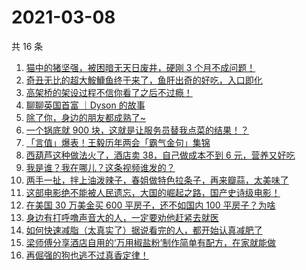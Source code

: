 # 2021-03-08

共 16 条

<!-- BEGIN ZHIHUVIDEO -->
<!-- 最后更新时间 Mon Mar 08 2021 04:09:11 GMT+0800 (China Standard Time) -->
1. [猫中的猪坚强，被困暗无天日废井，硬刚 3 个月不成问题！](https://www.zhihu.com/zvideo/1351833403881291777)
1. [奇丑无比的超大鮟鱇鱼终于来了，鱼肝出奇的好吃，入口即化](https://www.zhihu.com/zvideo/1350929357926526976)
1. [高架桥的架设过程不信你看了之后不过瘾！](https://www.zhihu.com/zvideo/1351207359382007808)
1. [聊聊英国首富 ｜Dyson 的故事](https://www.zhihu.com/zvideo/1351316903554650112)
1. [除了你，身边的朋友都成熟了~](https://www.zhihu.com/zvideo/1350453075287613440)
1. [一个锅底就 900 块，这就是让服务员替我点菜的结果！？](https://www.zhihu.com/zvideo/1351685327111729152)
1. [「言值」爆表！王毅历年两会「霸气金句」集锦](https://www.zhihu.com/zvideo/1351849839513161728)
1. [西葫芦这种做法火了，酒店卖 38，自己做成本不到 6 元，营养又好吃](https://www.zhihu.com/zvideo/1351826033096626176)
1. [我是谁？我在哪儿？这条视频谁发的？](https://www.zhihu.com/zvideo/1351974633445556224)
1. [两手一扯，拌上油泼辣子，春姐做特色拉条子，再来瓣蒜，太美味了](https://www.zhihu.com/zvideo/1351866392153706496)
1. [这部电影绝不能被人民遗忘，大国的崛起之路，国产史诗级电影！](https://www.zhihu.com/zvideo/1351703262505062400)
1. [在美国 30 万美金买 600 平房子，还不如国内 100 平房子？为啥](https://www.zhihu.com/zvideo/1351541294569766912)
1. [身边有打呼噜声音大的人，一定要劝他赶紧去就医](https://www.zhihu.com/zvideo/1351829983409700864)
1. [如何快速减脂（太真实了）据说看完的人，都开始认真减肥了](https://www.zhihu.com/zvideo/1350045571848200192)
1. [梁师傅分享酒店自用的‘万用椒盐粉’制作简单有配方，在家就能做](https://www.zhihu.com/zvideo/1351553598392889344)
1. [再倔强的狗也逃不过真香定律！](https://www.zhihu.com/zvideo/1351898587136249856)
<!-- END ZHIHUVIDEO -->
